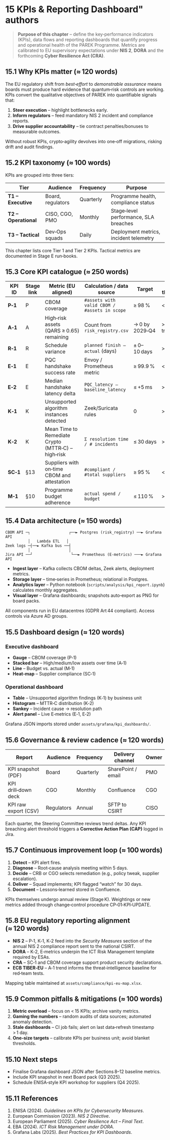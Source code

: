 # 15 KPIs & Reporting Dashboard" authors

> **Purpose of this chapter** – define the key‑performance indicators (KPIs), data flows and reporting dashboards that quantify progress and operational health of the PAREK Programme.  Metrics are calibrated to EU supervisory expectations under **NIS 2**, **DORA** and the forthcoming **Cyber Resilience Act (CRA)**.


## 15.1  Why KPIs matter (≈ 120 words)

The EU regulatory shift from *best‑effort* to *demonstrable assurance* means boards must produce hard evidence that quantum‑risk controls are working.  KPIs convert the qualitative objectives of PAREK into quantifiable signals that:

1. **Steer execution** – highlight bottlenecks early.
2. **Inform regulators** – feed mandatory NIS 2 incident and compliance reports.
3. **Drive supplier accountability** – tie contract penalties/bonuses to measurable outcomes.

Without robust KPIs, crypto‑agility devolves into one‑off migrations, risking drift and audit findings.


## 15.2  KPI taxonomy (≈ 100 words)

KPIs are grouped into three tiers:

| Tier                 | Audience          | Frequency | Purpose                                |
| -------------------- | ----------------- | --------- | -------------------------------------- |
| **T1 – Executive**   | Board, regulators | Quarterly | Programme health, compliance status    |
| **T2 – Operational** | CISO, CGO, PMO    | Monthly   | Stage‑level performance, SLA breaches  |
| **T3 – Tactical**    | Dev‑Ops squads    | Daily     | Deployment metrics, incident telemetry |

This chapter lists core Tier 1 and Tier 2 KPIs.  Tactical metrics are documented in Stage E run‑books.


## 15.3  Core KPI catalogue (≈ 250 words)

| KPI ID   | Stage link | Metric (EU aligned)                                | Calculation / data source                    | Target         | Alert threshold      | Reg. mapping       |
| -------- | ---------- | -------------------------------------------------- | -------------------------------------------- | -------------- | -------------------- | ------------------ |
| **P‑1**  | P          | CBOM coverage                                      | `#assets with valid CBOM / #assets in scope` | ≥ 98 %         | < 95 %               | CRA Art 23         |
| **A‑1**  | A          | High‑risk assets (QARS ≥ 0.65) remaining           | Count from `risk_registry.csv`               | → 0 by 2029‑Q4 | > Baseline trendline | NIS 2 Art 21       |
| **R‑1**  | R          | Schedule variance                                  | `planned finish – actual` (days)             | ± 0–10 days    | > 15 days            | DORA Art 12        |
| **E‑1**  | E          | PQC handshake success rate                         | Envoy / Prometheus metric                    | ≥ 99.9 %       | < 99.5 %             | NIS CSIRT guidance |
| **E‑2**  | E          | Median handshake latency delta                     | `PQC_latency – baseline_latency`             | ≤ +5 ms        | > +10 ms             | ENISA perf. rec.   |
| **K‑1**  | K          | Unsupported algorithm instances detected           | Zeek/Suricata rules                          | 0              | > 0                  | GDPR Art 32        |
| **K‑2**  | K          | Mean Time to Remediate Crypto (MTTR‑C) – high‑risk | `Σ resolution time / # incidents`            | ≤ 30 days      | > 45 days            | DORA RTS           |
| **SC‑1** | §13        | Suppliers with on‑time CBOM and attestation        | `#compliant / #total suppliers`              | ≥ 95 %         | < 90 %               | CRA Art 35         |
| **M‑1**  | §10        | Programme budget adherence                         | `actual spend / budget`                      | ≤ 110 %        | > 120 %              | Board policy       |


## 15.4  Data architecture (≈ 150 words)

```
CBOM API ─┐                 ┌──► Postgres (risk_registry) ──► Grafana API
          │   Lambda ETL   │
Zeek logs ─┤──► Kafka bus ──┤
          │                 │
Jira API ──┘                 └──► Prometheus (E‑metrics) ───► Grafana API
```

- **Ingest layer** – Kafka collects CBOM deltas, Zeek alerts, deployment metrics.
- **Storage layer** – time‑series in Prometheus; relational in Postgres.
- **Analytics layer** – Python notebook (`scripts/analysis/kpi_report.ipynb`) calculates monthly aggregates.
- **Visual layer** – Grafana dashboards; snapshots auto‑export as PNG for board packs.

All components run in EU datacentres (GDPR Art 44 compliant).  Access controls via Azure AD groups.


## 15.5  Dashboard design (≈ 120 words)

### Executive dashboard

- **Gauge** – CBOM coverage (P‑1)
- **Stacked bar** – High/medium/low assets over time (A‑1)
- **Line** – Budget vs. actual (M‑1)
- **Heat‑map** – Supplier compliance (SC‑1)

### Operational dashboard

- **Table** – Unsupported algorithm findings (K‑1) by business unit
- **Histogram** – MTTR‑C distribution (K‑2)
- **Sankey** – Incident cause → resolution path
- **Alert panel** – Live E‑metrics (E‑1, E‑2)

Grafana JSON imports stored under `assets/grafana/kpi_dashboards/`.


## 15.6  Governance & review cadence (≈ 120 words)

| Report               | Audience   | Frequency | Delivery channel   | Owner |
| -------------------- | ---------- | --------- | ------------------ | ----- |
| KPI snapshot (PDF)   | Board      | Quarterly | SharePoint / email | PMO   |
| KPI drill‑down deck  | CGO        | Monthly   | Confluence         | CGO   |
| KPI raw export (CSV) | Regulators | Annual    | SFTP to CSIRT      | CISO  |

Each quarter, the Steering Committee reviews trend deltas.  Any KPI breaching alert threshold triggers a **Corrective Action Plan (CAP)** logged in Jira.


## 15.7  Continuous improvement loop (≈ 100 words)

1. **Detect** – KPI alert fires.
2. **Diagnose** – Root‑cause analysis meeting within 5 days.
3. **Decide** – CRB or CGO selects remediation (e.g., policy tweak, supplier escalation).
4. **Deliver** – Squad implements; KPI flagged “watch” for 30 days.
5. **Document** – Lessons‑learned stored in Confluence.

KPIs themselves undergo annual review (Stage K).  Weightings or new metrics added through change‑control procedure CP‑01‑KPI‑UPDATE.


## 15.8  EU regulatory reporting alignment (≈ 120 words)

- **NIS 2** – P‑1, K‑1, K‑2 feed into the *Security Measures* section of the annual NIS 2 compliance report sent to the national CSIRT.
- **DORA** – K‑2, E‑metrics underpin the ICT Risk Management template required by ESAs.
- **CRA** – SC‑1 and CBOM coverage support product security declarations.
- **ECB TIBER‑EU** – A‑1 trend informs the threat‑intelligence baseline for red‑team tests.

Mapping table maintained at `assets/compliance/kpi‑eu‑map.xlsx`.

## 15.9  Common pitfalls & mitigations (≈ 100 words)

1. **Metric overload** – focus on < 15 KPIs; archive vanity metrics.
2. **Gaming the numbers** – random audits of data sources; automated anomaly detection.
3. **Stale dashboards** – CI job fails; alert on last data‑refresh timestamp > 1 day.
4. **One‑size targets** – calibrate KPIs per business unit; avoid blanket thresholds.


## 15.10  Next steps

- Finalise Grafana dashboard JSON after Sections 8–12 baseline metrics.
- Include KPI snapshot in next Board pack (Q3 2025).
- Schedule ENISA‑style KPI workshop for suppliers (Q4 2025).


## 15.11  References

1. ENISA (2024). *Guidelines on KPIs for Cybersecurity Measures*.
2. European Commission (2023). *NIS 2 Directive*.
3. European Parliament (2025). *Cyber Resilience Act – Final Text*.
4. EBA (2024). *ICT Risk Management under DORA*.
5. Grafana Labs (2025). *Best Practices for KPI Dashboards*.

